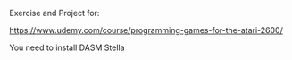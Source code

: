 Exercise and Project for:

https://www.udemy.com/course/programming-games-for-the-atari-2600/

You need to install
DASM
Stella
